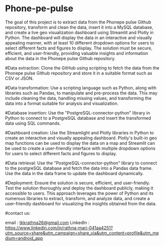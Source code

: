 # Phone-pe-pulse

The goal of this project is to extract data from the Phonepe pulse Github repository, transform and clean the data, insert it into a MySQL database, and
create a live geo visualization dashboard using Streamlit and Plotly in Python. The dashboard will display the data in an interactive and visually appealing manner,
with at least 10 different dropdown options for users to select different facts and figures to display. The solution must be secure, efficient, and user-friendly,
providing valuable insights and information about the data in the Phonepe pulse Github repository.

#Data extraction: 
Clone the GitHub using scripting to fetch the data from the Phonepe pulse Github repository and store it in a suitable format such as CSV or JSON.

#Data transformation: 
Use a scripting language such as Python, along with libraries such as Pandas, to manipulate and pre-process the data.
This may include cleaning the data, handling missing values, and transforming the data into a format suitable for analysis and visualization.

#Database insertion:
Use the "PostgreSQL-connector-python" library in Python to connect to a PostgreSQL database and insert the transformed data using SQL commands.

#Dashboard creation: 
Use the Streamlight and Plotly libraries in Python to create an interactive and visually appealing dashboard. 
Plotly's built-in geo map functions can be used to display the data on a map and Streamlit can be used to create a user-friendly interface with multiple dropdown options for users 
to select different facts and figures to display.

#Data retrieval: 
Use the "PostgreSQL-connector-python" library to connect to the postgreSQL database and fetch the data into a Pandas data frame.
Use the data in the data frame to update the dashboard dynamically.

#Deployment: 
Ensure the solution is secure, efficient, and user-friendly. 
Test the solution thoroughly and deploy the dashboard publicly, making it accessible to users.
This approach leverages the power of Python and its numerous libraries to extract, transform, and analyze data, and create a user-friendly dashboard for visualizing the insights obtained from the data.

#contact us:

email : tkkrathna26@gmail.com
LinkedIn : https://www.linkedin.com/in/rathna-mari-041aa4251?utm_source=share&utm_campaign=share_via&utm_content=profile&utm_medium=android_app
